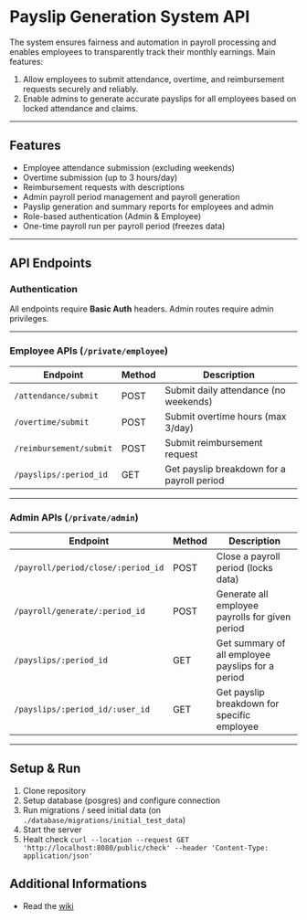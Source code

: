 # Payslip Generation System API

The system ensures fairness and automation in payroll processing and enables employees to transparently track their monthly earnings. Main features:
1. Allow employees to submit attendance, overtime, and reimbursement requests securely and reliably.
2. Enable admins to generate accurate payslips for all employees based on locked attendance and claims.


---

## Features

- Employee attendance submission (excluding weekends)
- Overtime submission (up to 3 hours/day)
- Reimbursement requests with descriptions
- Admin payroll period management and payroll generation
- Payslip generation and summary reports for employees and admin
- Role-based authentication (Admin & Employee)
- One-time payroll run per payroll period (freezes data)

---

## API Endpoints

### Authentication

All endpoints require **Basic Auth** headers. Admin routes require admin privileges.

---

### Employee APIs (`/private/employee`)

| Endpoint                      | Method | Description                            |
|-------------------------------|--------|------------------------------------|
| `/attendance/submit`          | POST   | Submit daily attendance (no weekends) |
| `/overtime/submit`            | POST   | Submit overtime hours (max 3/day)  |
| `/reimbursement/submit`       | POST   | Submit reimbursement request        |
| `/payslips/:period_id`        | GET    | Get payslip breakdown for a payroll period |

---

### Admin APIs (`/private/admin`)

| Endpoint                                 | Method | Description                           |
|------------------------------------------|--------|-----------------------------------|
| `/payroll/period/close/:period_id`       | POST   | Close a payroll period (locks data) |
| `/payroll/generate/:period_id`           | POST   | Generate all employee payrolls for given period |
| `/payslips/:period_id`                   | GET    | Get summary of all employee payslips for a period |
| `/payslips/:period_id/:user_id`          | GET    | Get payslip breakdown for specific employee |

---

## Setup & Run
1. Clone repository
2. Setup database (posgres) and configure connection
3. Run migrations / seed initial data (on `./database/migrations/initial_test_data`)
4. Start the server
5. Healt check `curl --location --request GET 'http://localhost:8080/public/check' --header 'Content-Type: application/json'`

## Additional Informations

- Read the [wiki](https://github.com/eafajri/hr-service/wiki)